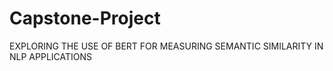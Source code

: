 # Capstone-Project
EXPLORING THE USE OF BERT FOR MEASURING SEMANTIC  SIMILARITY IN NLP APPLICATIONS
